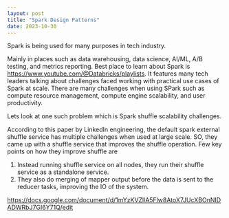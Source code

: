 ```yaml
---
layout: post
title: "Spark Design Patterns"
date: 2023-10-30
---
```


Spark is being used for many purposes in tech industry.

Mainly in places such as data warehousing, data science, AI/ML, A/B testing, and metrics reporting.
Best place to learn about Spark is https://www.youtube.com/@Databricks/playlists. It features many tech leaders talking about challenges faced working with practical use cases of Spark at scale.
There are many challenges when using SPark such as compute resource management, compute engine scalability, and user productivity.

Lets look at one such problem which is Spark shuffle scalability challenges.

According to this paper by LinkedIn engineering, the default spark external shuffle service has multiple challenges when used at large scale. SO, they came up with a shuffle service that improves the shuffle operation.
Few key points on how they improve shuffle are
1. Instead running shuffle service on all nodes, they run their shuffle service as a standalone service.
2. They also do merging of mapper output before the data is sent to the reducer tasks, improving the IO of the system.

https://docs.google.com/document/d/1mYzKVZllA5Flw8AtoX7JUcXBOnNIDADWRbJ7GI6Y71Q/edit

